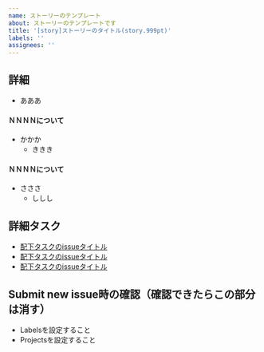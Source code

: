 ```yaml
---
name: ストーリーのテンプレート
about: ストーリーのテンプレートです
title: '[story]ストーリーのタイトル(story.999pt)'
labels: ''
assignees: ''
---
```


## 詳細
  - あああ

#### ＮＮＮＮについて
  - かかか
    - ききき

#### ＮＮＮＮについて
  - さささ
    - ししし
 

## 詳細タスク
  - [配下タスクのissueタイトル](https://github.com/esminc/wkwk-office/issues/999)
  - [配下タスクのissueタイトル](https://github.com/esminc/wkwk-office/issues/999)
  - [配下タスクのissueタイトル](https://github.com/esminc/wkwk-office/issues/999)


## Submit new issue時の確認（確認できたらこの部分は消す）
- Labelsを設定すること
- Projectsを設定すること

